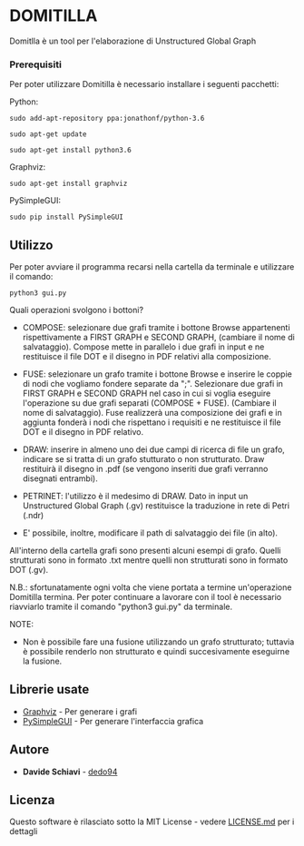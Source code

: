 # DOMITILLA

Domitlla è un tool per l'elaborazione di Unstructured Global Graph

### Prerequisiti

Per poter utilizzare Domitilla è necessario installare i seguenti pacchetti:

Python:

```
sudo add-apt-repository ppa:jonathonf/python-3.6

sudo apt-get update

sudo apt-get install python3.6
```

Graphviz:

```
sudo apt-get install graphviz
```

PySimpleGUI:

```
sudo pip install PySimpleGUI
```

## Utilizzo

Per poter avviare il programma recarsi nella cartella da terminale e utilizzare il comando:
```
python3 gui.py
```

Quali operazioni svolgono i bottoni?

 - COMPOSE: selezionare due grafi tramite i bottone Browse appartenenti rispettivamente a FIRST GRAPH e SECOND GRAPH,
 (cambiare il nome di salvataggio). Compose mette in parallelo i due grafi in input e ne restituisce il file DOT
 e il disegno in PDF relativi alla composizione.

 - FUSE: selezionare un grafo tramite i bottone Browse e inserire le coppie di nodi che vogliamo fondere separate da ";".
 Selezionare due grafi in FIRST GRAPH e SECOND GRAPH nel caso in cui si voglia eseguire l'operazione su
 due grafi separati (COMPOSE + FUSE). (Cambiare il nome di salvataggio).
 Fuse realizzerà una composizione dei grafi e in aggiunta fonderà i nodi che rispettano i requisiti e ne restituisce
 il file DOT e il disegno in PDF relativo.

 - DRAW: inserire in almeno uno dei due campi di ricerca di file un grafo, indicare se si tratta di un grafo stutturato
 o non strutturato. Draw restituirà il disegno in .pdf (se vengono inseriti due grafi verranno disegnati entrambi).

 - PETRINET: l'utilizzo è il medesimo di DRAW. Dato in input un Unstructured Global Graph (.gv) restituisce la traduzione
 in rete di Petri (.ndr)

 - E' possibile, inoltre, modificare il path di salvataggio dei file (in alto).

 All'interno della cartella grafi sono presenti alcuni esempi di grafo. Quelli strutturati sono in formato .txt mentre
 quelli non strutturati sono in formato DOT (.gv).

 N.B.: sfortunatamente ogni volta che viene portata a termine un'operazione Domitilla termina. Per poter continuare a
 lavorare con il tool è necessario riavviarlo tramite il comando "python3 gui.py" da terminale.

 NOTE:

  - Non è possibile fare una fusione utilizzando un grafo strutturato; tuttavia è possibile renderlo non strutturato e quindi
    succesivamente eseguirne la fusione.

## Librerie usate

* [Graphviz](https://www.graphviz.org/) - Per generare i grafi
* [PySimpleGUI](https://pysimplegui.readthedocs.io/) - Per generare l'interfaccia grafica

## Autore

* **Davide Schiavi** - [dedo94](https://github.com/dedo94)

## Licenza

Questo software è rilasciato sotto la MIT License - vedere [LICENSE.md](LICENSE.md) per i dettagli
